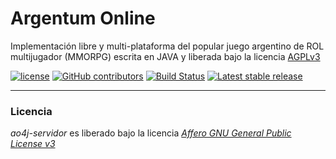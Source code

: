 # Argentum Online

Implementación libre y multi-plataforma del popular juego argentino de ROL multijugador (MMORPG) escrita en JAVA y liberada bajo la licencia [AGPLv3](LICENSE)

[![license](https://img.shields.io/github/license/matricali/ao4j-servidor.svg)](LICENSE) [![GitHub contributors](https://img.shields.io/github/contributors/matricali/ao4j-servidor.svg)](https://github.com/matricali/ao4j-servidor/graphs/contributors) [![Build Status](https://travis-ci.org/matricali/ao4j-servidor.svg?branch=master)](https://travis-ci.org/matricali/ao4j-servidor) [![Latest stable release](https://img.shields.io/badge/dynamic/json.svg?label=stable&url=https%3A%2F%2Fapi.github.com%2Frepos%2Fmatricali%ao4j-servidor%2Freleases%2Flatest&query=%24.name&colorB=blue)](https://github.com/matricali/ao4j-servidor/releases/latest)

---

### Licencia
*ao4j-servidor* es liberado bajo la licencia *[Affero GNU General Public License v3](LICENSE)*